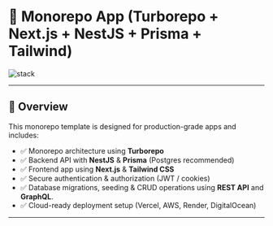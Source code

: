 # 🚀 Monorepo App (Turborepo + Next.js + NestJS + Prisma + Tailwind)

![stack](https://img.shields.io/badge/stack-Turborepo%20%7C%20Next.js%20%7C%20NestJS%20%7C%20Prisma%20%7C%20Tailwind-blue)

---

## 📌 Overview
This monorepo template is designed for production-grade apps and includes:

- ✅ Monorepo architecture using **Turborepo**  
- ✅ Backend API with **NestJS** & **Prisma** (Postgres recommended)  
- ✅ Frontend app using **Next.js** & **Tailwind CSS**  
- ✅ Secure authentication & authorization (JWT / cookies)  
- ✅ Database migrations, seeding & CRUD operations using **REST API** and **GraphQL**.  
- ✅ Cloud-ready deployment setup (Vercel, AWS, Render, DigitalOcean)  

---
